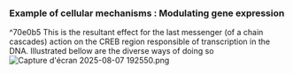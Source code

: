 ### Example of cellular mechanisms : Modulating gene expression
^70e0b5
This is the resultant effect for the last messenger (of a chain cascades) action on the CREB region responsible of transcription in the DNA. Illustrated bellow are the diverse ways of doing so 
![Capture d'écran 2025-08-07 192550.png](Capture%20d'écran%202025-08-07%20192550.png)